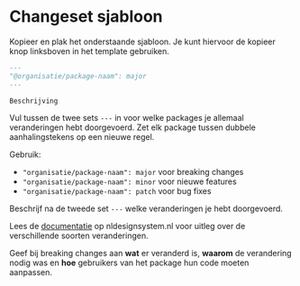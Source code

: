 # Changeset sjabloon

Kopieer en plak het onderstaande sjabloon. Je kunt hiervoor de kopieer knop linksboven in het template gebruiken.

```markdown
---
"@organisatie/package-naam": major
---

Beschrijving
```

Vul tussen de twee sets `---` in voor welke packages je allemaal veranderingen hebt doorgevoerd. Zet elk package tussen
dubbele aanhalingstekens op een nieuwe regel.

Gebruik:

- `"organisatie/package-naam": major` voor breaking changes
- `"organisatie/package-naam": minor` voor nieuwe features
- `"organisatie/package-naam": patch` voor bug fixes

Beschrijf na de tweede set `---` welke veranderingen je hebt doorgevoerd.

Lees de [documentatie][1] op nldesignsystem.nl voor uitleg over de verschillende soorten veranderingen.

Geef bij breaking changes aan **wat** er veranderd is, **waarom** de verandering nodig was en **hoe** gebruikers van het
package hun code moeten aanpassen.

[1]: https://nldesignsystem.nl/handboek/design/overzicht
